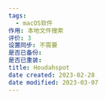 ```yaml
---
tags:
  - macOS软件
作用: 本地文件搜索
评价: 3
设置同步: 不需要
是否已备份:
是否已重装:
title: Houdahspot
date created: 2023-02-28
date modified: 2023-03-07
---
```

